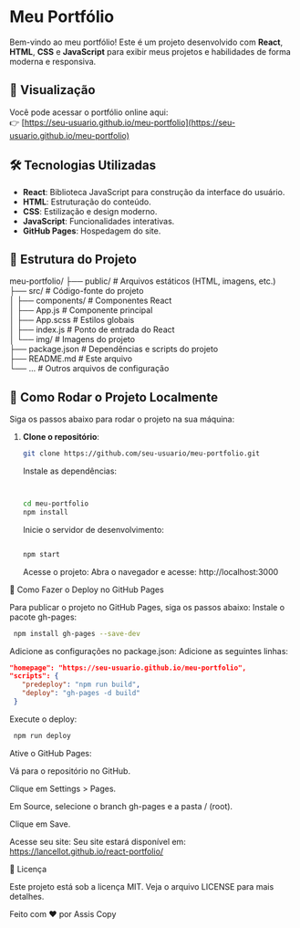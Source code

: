 # Meu Portfólio

Bem-vindo ao meu portfólio! Este é um projeto desenvolvido com **React**, **HTML**, **CSS** e **JavaScript** para exibir meus projetos e habilidades de forma moderna e responsiva.

## 🚀 Visualização

Você pode acessar o portfólio online aqui:  
👉 [https://seu-usuario.github.io/meu-portfolio](https://seu-usuario.github.io/meu-portfolio)

## 🛠️ Tecnologias Utilizadas

- **React**: Biblioteca JavaScript para construção da interface do usuário.
- **HTML**: Estruturação do conteúdo.
- **CSS**: Estilização e design moderno.
- **JavaScript**: Funcionalidades interativas.
- **GitHub Pages**: Hospedagem do site.

## 📁 Estrutura do Projeto

meu-portfolio/
├── public/ # Arquivos estáticos (HTML, imagens, etc.)               
├── src/ # Código-fonte do projeto                         
│ ├── components/ # Componentes React                   
│ ├── App.js # Componente principal                   
│ ├── App.scss # Estilos globais                  
│ ├── index.js # Ponto de entrada do React               
│ └── img/ # Imagens do projeto            
├── package.json # Dependências e scripts do projeto                  
├── README.md # Este arquivo                    
└── ... # Outros arquivos de configuração                             



## 🚀 Como Rodar o Projeto Localmente

Siga os passos abaixo para rodar o projeto na sua máquina:

1. **Clone o repositório**:
   ```bash
   git clone https://github.com/seu-usuario/meu-portfolio.git
   ```

    Instale as dependências:
    ```bash
    

    cd meu-portfolio
    npm install
    ```

    Inicie o servidor de desenvolvimento:
    ```bash
   
    npm start
    ```
    Acesse o projeto:
    Abra o navegador e acesse:
    http://localhost:3000

🚀 Como Fazer o Deploy no GitHub Pages

Para publicar o projeto no GitHub Pages, siga os passos abaixo:
    Instale o pacote gh-pages:  
   ```bash
    npm install gh-pages --save-dev
   ```
 Adicione as configurações no package.json:
 Adicione as seguintes linhas:
    
   ```json
   "homepage": "https://seu-usuario.github.io/meu-portfolio",
   "scripts": {
      "predeploy": "npm run build",
      "deploy": "gh-pages -d build"
    }
   ```
   Execute o deploy:
   ```bash
    npm run deploy
   ```
   Ative o GitHub Pages:

   Vá para o repositório no GitHub.

   Clique em Settings > Pages.

   Em Source, selecione o branch gh-pages e a pasta / (root).

   Clique em Save.

   Acesse seu site:
   Seu site estará disponível em:
   https://lancellot.github.io/react-portfolio/


📄 Licença

Este projeto está sob a licença MIT. Veja o arquivo LICENSE para mais detalhes.

Feito com ❤️ por Assis
Copy

